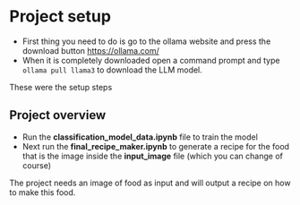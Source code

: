 # Project setup
- First thing you need to do is go to the ollama website and press the download button https://ollama.com/
- When it is completely downloaded open a command prompt and type <code>ollama pull llama3</code> to download the LLM model.

These were the setup steps

## Project overview
- Run the __classification_model_data.ipynb__ file to train the model
- Next run the __final_recipe_maker.ipynb__ to generate a recipe for the food that is the image inside the __input_image__ file (which you can change of course)

The project needs an image of food as input and will output a recipe on how to make this food.
